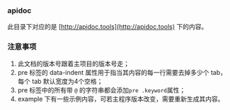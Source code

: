 ### apidoc

此目录下对应的是 [http://apidoc.tools](http://apidoc.tools) 下的内容。


### 注意事项

1. 此文档的版本号跟着主项目的版本号走；
1. pre 标签的 data-indent 属性用于指当其内容的每一行需要去掉多少个 tab，每个 tab 默认宽度为4个空格；
1. pre 标签中的所有带 `@` 的字符串都会添加`pre .keyword`属性；
1. example 下有一些示例内容，可若主程序版本改变，需要重新生成其内容。
